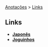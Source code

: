 <link rel="stylesheet" type="text/css" href="../CSS/dark-theme.css">

[Anotações](../) > [Links](./Index.md)

## Links
- **[Japonês](./Links/LinksJapones.md)**
- **[Joguinhos](./Links/LinksJoguinhos.md)**